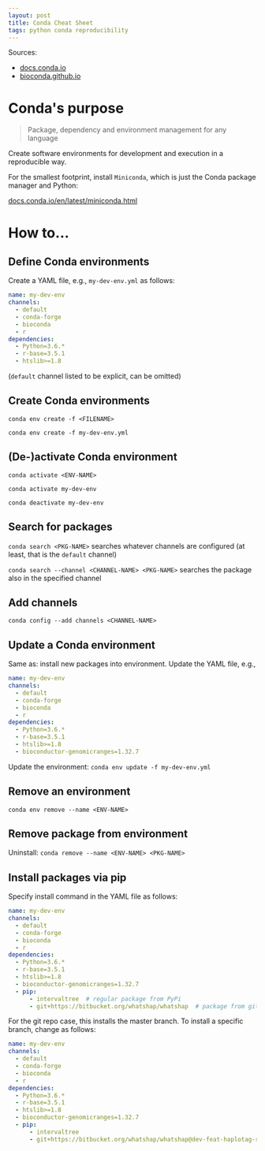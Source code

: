 ```yaml
---
layout: post
title: Conda Cheat Sheet
tags: python conda reproducibility
---
```


Sources:
- [docs.conda.io](https://docs.conda.io)
- [bioconda.github.io](https://bioconda.github.io/)

# Conda's purpose
> Package, dependency and environment management for any language

Create software environments for development and execution in a reproducible way.

For the smallest footprint, install `Miniconda`,
which is just the Conda package manager and Python:

[docs.conda.io/en/latest/miniconda.html](https://docs.conda.io/en/latest/miniconda.html)

# How to...

## Define Conda environments
Create a YAML file, e.g., `my-dev-env.yml` as follows:

```yaml
name: my-dev-env
channels:
  - default
  - conda-forge
  - bioconda
  - r
dependencies:
  - Python=3.6.*
  - r-base=3.5.1
  - htslib>=1.8
```
(`default` channel listed to be explicit, can be omitted)

## Create Conda environments

`conda env create -f <FILENAME>`

`conda env create -f my-dev-env.yml`

## (De-)activate Conda environment

`conda activate <ENV-NAME>`

`conda activate my-dev-env`

`conda deactivate my-dev-env`

## Search for packages

`conda search <PKG-NAME>` searches whatever channels are 
configured (at least, that is the `default` channel)

`conda search --channel <CHANNEL-NAME> <PKG-NAME>` searches the package
also in the specified channel

## Add channels

`conda config --add channels <CHANNEL-NAME>`

## Update a Conda environment
Same as: install new packages into environment.
Update the YAML file, e.g.,

```yaml
name: my-dev-env
channels:
  - default
  - conda-forge
  - bioconda
  - r
dependencies:
  - Python=3.6.*
  - r-base=3.5.1
  - htslib>=1.8
  - bioconductor-genomicranges=1.32.7
```

Update the environment: `conda env update -f my-dev-env.yml`

## Remove an environment
`conda env remove --name <ENV-NAME>`

## Remove package from environment
Uninstall: `conda remove --name <ENV-NAME> <PKG-NAME>`

## Install packages via pip
Specify install command in the YAML file as follows:

```yaml
name: my-dev-env
channels:
  - default
  - conda-forge
  - bioconda
  - r
dependencies:
  - Python=3.6.*
  - r-base=3.5.1
  - htslib>=1.8
  - bioconductor-genomicranges=1.32.7
  - pip:
      - intervaltree  # regular package from PyPi
      - git+https://bitbucket.org/whatshap/whatshap  # package from git repo
```

For the git repo case, this installs the master branch. To install a specific branch, change as follows:

```yaml
name: my-dev-env
channels:
  - default
  - conda-forge
  - bioconda
  - r
dependencies:
  - Python=3.6.*
  - r-base=3.5.1
  - htslib>=1.8
  - bioconductor-genomicranges=1.32.7
  - pip:
      - intervaltree
      - git+https://bitbucket.org/whatshap/whatshap@dev-feat-haplotag-region
```